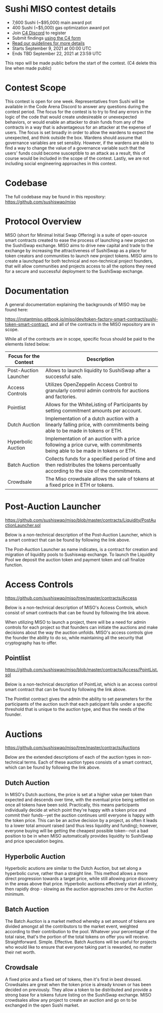 # Sushi MISO contest details
- 7,600 Sushi (~$95,000) main award pot
- 400 Sushi (~$5,000) gas optimization award pot
- Join [C4 Discord](https://discord.gg/EY5dvm3evD) to register
- Submit findings [using the C4 form](https://code423n4.com/2021-09-sushi-miso-contest/submit)
- [Read our guidelines for more details](https://docs.code4rena.com/roles/wardens)
- Starts September 9, 2021 at 00:00 UTC
- Ends TBD September 22, 2021 at 23:59 UTC

This repo will be made public before the start of the contest. (C4 delete this line when made public)

# Contest Scope
This contest is open for one week. Representatives from Sushi will be available in the Code Arena Discord to answer any questions during the contest period. The focus for the contest is to try to find any errors in the logic of the code that would create undesireable or unexexpected behaviors, or would enable an attacker to drain funds from any of the contracts in a way that is advantageous for an attacker at the expense of users. The focus is set broadly in order to allow the wardens to expect the unexpected, and think outside the box. Wardens should assume that governance variables are set sensibly. However, if the wardens are able to find a way to change the value of a governance variable such that the users' funds could become susceptible to an attack as a result, this of course would be included in the scope of the contest. Lastly, we are not including social engineering approaches in this contest.

# Codebase
The full codebase may be found in this repository: https://github.com/sushiswap/miso

# Protocol Overview

MISO (short for Minimal Initial Swap Offering) is a suite of open-source smart contracts created to ease the process of launching a new project on the SushiSwap exchange. MISO aims to drive new capital and trade to the exchange by increasing the attractiveness of SushiSwap as a place for token creators and communities to launch new project tokens. MISO aims to create a launchpad for both technical and non-technical project founders, that will allow communities and projects access to all the options they need for a secure and successful deployment to the SushiSwap exchange.

# Documentation 

A general documentation explaining the backgrounds of MISO may be found here:

https://instantmiso.gitbook.io/miso/dev/token-factory-smart-contract/sushi-token-smart-contract, and all of the contracts in the MISO repository are in scope. 

While all of the contracts are in scope, specific focus should be paid to the elements listed below:

| Focus for the Contest | Description |
|-------------------------------|------------------------------------------------------|
| Post-Auction Launcher | Allows to launch liquidity to SushiSwap after a successful sale. |
| Access Controls | Utilizes OpenZeppelin Access Control to granularly control admin controls for auctions and factories. |
| Pointlist | Allows for the WhiteListing of Participants by setting commitment amounts per account. |
| Dutch Auction | Implementation of a dutch auction with a linearly falling price, with commitments being able to be made in tokens or ETH. |
| Hyperbolic Auction | Implementation of an auction with a price following a price curve, with commitments being able to be made in tokens or ETH. |
| Batch Auction | Collects funds for a specified period of time and then redistributes the tokens percentually according to the size of the commitments. |
| Crowdsale | The Miso crowdsale allows the sale of tokens at a fixed price in ETH or tokens. |


# Post-Auction Launcher
https://github.com/sushiswap/miso/blob/master/contracts/Liquidity/PostAuctionLauncher.sol

Below is a non-technical description of the Post-Auction Launcher, which is a smart contract that can be found by following the link above.

The Post-Auction Launcher as name indicates, is a contract for creation and migration of liquidity pools to Sushiswap exchange. To launch the Liquidity Pool we deposit the auction token and payment token and call finalize function.

# Access Controls
https://github.com/sushiswap/miso/tree/master/contracts/Access

Below is a non-technical description of MISO's Access Controls, which consist of smart contracts that can be found by following the link above.

When utilizing MISO to launch a project, there will be a need for admin controls for each project so that founders can initiate the auctions and make decisions about the way the auction unfolds. MISO's access controls give the founder the ability to do so, while maintaining all the security that cryptography has to offer.

## Pointlist
https://github.com/sushiswap/miso/blob/master/contracts/Access/PointList.sol

Below is a non-technical description of PointList, which is an access control smart contract that can be found by following the link above.

The Pointlist contract gives the admin the ability to set parameters for the participants of the auction such that each paticipant falls under a specific threshold that is unique to the auction type, and thus the needs of the founder.

# Auctions
https://github.com/sushiswap/miso/tree/master/contracts/Auctions

Below are the extended descriptions of each of the auction types in non-technical terms. Each of these auction types consists of a smart contract, which can be found by following the link above.

## Dutch Auction

In MISO's Dutch auctions, the price is set at a higher value per token than expected and descends over time, with the eventual price being settled on once all tokens have been sold. Practically, this means participants individually decide at which point they're happy with a token price and commit their funds--yet the auction continues until everyone is happy with the token price. This can be an active decision by a project, as often it leads to a lower total amount raised (and thus less liquidity and funding); however, everyone buying will be getting the cheapest possible token--not a bad position to be in when MISO automatically provides liquidity to SushiSwap and price speculation begins.

## Hyperbolic Auction

Hyperbolic acutions are similar to the Dutch Auction, but set along a hyperbolic curve, rather than a straight line. This method allows a more direct progression towards a target price, while still allowing price discovery in the areas above that price. Hyperbolic auctions effectively start at infinity, then rapidly drop - slowing as the auction approaches zero or the Auction minimum.

## Batch Auction

The Batch Auction is a market method whereby a set amount of tokens are divided amongst all the contributors to the market event, weighted according to their contribution to the pool. Whatever your percentage of the total raise, that's the portion of the total tokens on offer you will receive. Straightforward. Simple. Effective. Batch Auctions will be useful for projects who would like to ensure that everyone taking part is rewarded, no matter their net worth.

## Crowdsale

A fixed price and a fixed set of tokens, then it's first in best dressed. Crowdsales are great when the token price is already known or has been decided on previously. They allow a token to be distributed and provide a strong base for a tokens future listing on the SushiSwap exchange. MISO crowdsales allow any project to create an auction and go on to be exchanged in the open Sushi market.
